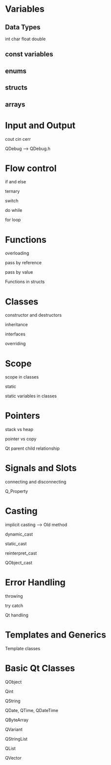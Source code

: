 # Variables

## Data Types

int
char
float
double

## const variables

## enums

## structs

## arrays

# Input and Output

cout
cin
cerr

QDebug --> QDebug.h

# Flow control

if and else

ternary

switch

do while

for loop

# Functions

overloading

pass by reference

pass by value

Functions in structs

# Classes

constructor and destructors

inheritance

interfaces

overriding

# Scope

scope in classes

static

static variables in classes

# Pointers

stack vs heap

pointer vs copy

Qt parent child relationship

# Signals and Slots

connecting and disconnecting

Q_Property

# Casting

implicit casting --> Old method

dynamic_cast

static_cast

reinterpret_cast

QObject_cast

# Error Handling

throwing

try catch

Qt handling

# Templates and Generics

Template classes

# Basic Qt Classes

QObject

Qint

QString

QDate, QTime, QDateTime

QByteArray

QVariant

QStringList

QList

QVector

